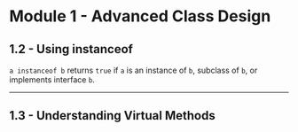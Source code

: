 # Module 1 - Advanced Class Design

## 1.2 - Using instanceof

`a instanceof b` returns `true` if `a` is an instance of `b`, subclass of `b`, or implements interface `b`.

---

## 1.3 - Understanding Virtual Methods

